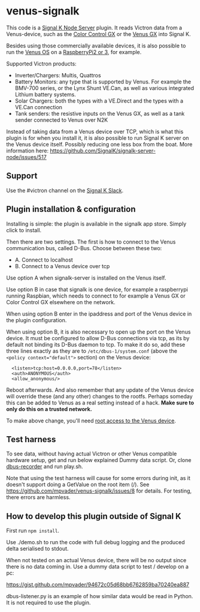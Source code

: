 # venus-signalk

This code is a [Signal K Node Server](https://github.com/SignalK/signalk-server-node) plugin. It
reads Victron data from a Venus-device, such as the
[Color Control GX](https://www.victronenergy.com/panel-systems-remote-monitoring/color-control) or the
[Venus GX](https://www.victronenergy.com/panel-systems-remote-monitoring/venus-gx) into Signal K.

Besides using those commercially available devices, it is also possible to run the
[Venus OS](https://github.com/victronenergy/venus/wiki) on a
[RaspberryPi2 or 3](https://github.com/victronenergy/venus/wiki/raspberrypi-install-venus-image),
for example.

Supported Victron products:
- Inverter/Chargers: Multis, Quattros
- Battery Monitors: any type that is supported by Venus. For example the BMV-700 series, or the
Lynx Shunt VE.Can, as well as various integrated Lithium battery systems.
- Solar Chargers: both the types with a VE.Direct and the types with a VE.Can connection
- Tank senders: the resistive inputs on the Venus GX, as well as a tank sender connected to Venus
over N2K

Instead of taking data from a Venus device over TCP, which is what this plugin is for when you install
it, it is also possible to run Signal K server on the Venus device itself. Possibly reducing one less
box from the boat. More information here:
https://github.com/SignalK/signalk-server-node/issues/517

## Support
Use the #victron channel on the [Signal K Slack](http://slack-invite.signalk.org/).

## Plugin installation & configuration
Installing is simple: the plugin is available in the signalk app store. Simply click to
install.

Then there are two settings. The first is how to connect to the Venus communication bus,
called D-Bus. Choose between these two:

- A. Connect to localhost
- B. Connect to a Venus device over tcp

Use option A when signalk-server is installed on the Venus itself. 

Use option B in case that signalk is one device, for example a raspberrypi running Raspbian, which needs to connect
to for example a Venus GX or Color Control GX elsewhere on the network.

When using option B enter in the ipaddress and port of the Venus device in the plugin configuration.

When using option B, it is also necessary to open up the port on the Venus device. It must be
configured to allow D-Bus connections via tcp, as its by default not binding its D-Bus daemon
to tcp. To make it do so, add these three lines exactly as they are to `/etc/dbus-1/system.conf` (above the `<policy context="default">` section) on the Venus device:
    
      <listen>tcp:host=0.0.0.0,port=78</listen>
      <auth>ANONYMOUS</auth>
      <allow_anonymous/>
    
Reboot afterwards. And also remember that any update of the Venus device will override these
(and any other) changes to the rootfs. Perhaps someday this can be added to Venus as a real
setting instead of a hack. __Make sure to only do this on a trusted network.__

To make above change, you'll need
[root access to the Venus device](https://www.victronenergy.com/live/ccgx:root_access).

## Test harness

To see data, without having actual Victron or other Venus compatible hardware setup,
get and run below explained Dummy data script. Or, clone
[dbus-recorder](https://github.com/victronenergy/dbus-recorder) and run play.sh.

Note that using the test harness will cause for some errors during init, as it
doesn't support doing a GetValue on the root item (/). See
https://github.com/mpvader/venus-signalk/issues/8 for details. For testing, there
errors are harmless.

## How to develop this plugin outside of Signal K

First run `npm install`.

Use ./demo.sh to run the code with full debug logging and the produced delta
serialised to stdout.

When not tested on an actual Venus device, there will be no output since there
is no data coming in. Use a dummy data script to test / develop on a pc:

https://gist.github.com/mpvader/94672c05d68bb6762859ba70240ea887

dbus-listener.py is an example of how similar data would be read in Python. It
is not required to use the plugin.
